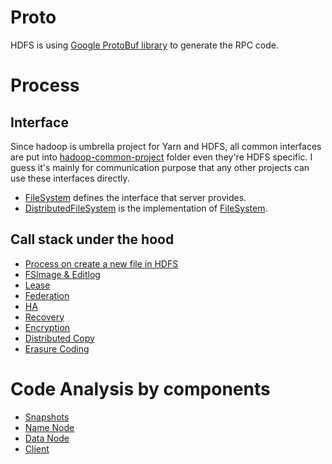 # Proto

HDFS is using [Google ProtoBuf library](https://developers.google.com/protocol-buffers/) to generate the RPC code.

# Process

## Interface

Since hadoop is umbrella project for Yarn and HDFS, all common interfaces are put into [hadoop-common-project](https://github.com/apache/hadoop/blob/trunk/hadoop-common-project) folder even they're HDFS specific. I guess it's mainly for communication purpose that any other projects can use these interfaces directly.

* [FileSystem](https://github.com/apache/hadoop/blob/trunk/hadoop-common-project/hadoop-common/src/main/java/org/apache/hadoop/fs/FileSystem.java) defines the interface that server provides.
* [DistributedFileSystem](https://github.com/apache/hadoop/blob/trunk/hadoop-hdfs-project/hadoop-hdfs-client/src/main/java/org/apache/hadoop/hdfs/DistributedFileSystem.java) is the implementation of [FileSystem](https://github.com/apache/hadoop/blob/trunk/hadoop-common-project/hadoop-common/src/main/java/org/apache/hadoop/fs/FileSystem.java).

## Call stack under the hood

* [Process on create a new file in HDFS](./Create_File.md)
* [FSImage & Editlog](./EditLog.md)
* [Lease](./Lease.md)
* [Federation](./Federation.md)
* [HA](./HA.md)
* [Recovery](./Recovery.md)
* [Encryption](./Encryption.md)
* [Distributed Copy](./DistCP.md)
* [Erasure Coding](./ErasureCoding.md)

# Code Analysis by components

* [Snapshots](./Snapshots.md)
* [Name Node](./nn/README.md)
* [Data Node](./nn/README.md)
* [Client](./client/README.md)

